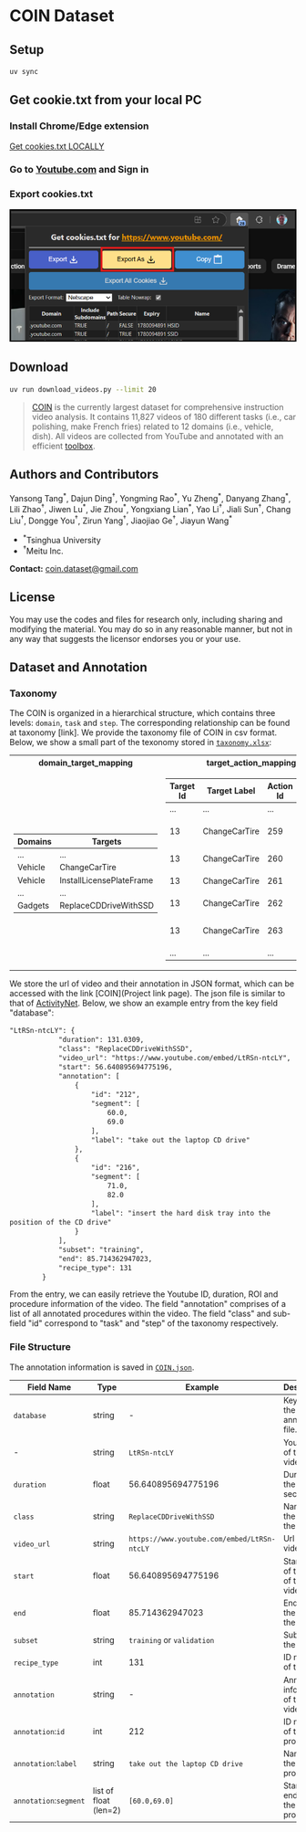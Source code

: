 # COIN Dataset

## Setup

```sh
uv sync
```

## Get cookie.txt from your local PC

### Install Chrome/Edge extension

[Get cookies.txt LOCALLY](https://chromewebstore.google.com/detail/get-cookiestxt-locally/cclelndahbckbenkjhflpdbgdldlbecc)

### Go to [Youtube.com](https://www.youtube.com/) and Sign in
### Export cookies.txt

![alt text](docs/image.png)

## Download

```sh
uv run download_videos.py --limit 20
```

> [COIN](https://coin-dataset.github.io/) is the currently largest dataset for comprehensive instruction video analysis. It contains 11,827 videos of 180 different tasks (i.e., car polishing, make French fries) related to 12 domains (i.e., vehicle, dish). All videos are collected from YouTube and annotated with an efficient [toolbox](https://github.com/coin-dataset/annotation-tool).


## Authors and Contributors
<p>
Yansong Tang<sup>*</sup>, Dajun Ding<sup>†</sup>, Yongming Rao<sup>*</sup>, Yu Zheng<sup>*</sup>, Danyang Zhang<sup>*</sup>, Lili Zhao<sup>†</sup>, Jiwen Lu<sup>*</sup>, Jie Zhou<sup>*</sup>, Yongxiang Lian<sup>*</sup>, Yao Li<sup>†</sup>, Jiali Sun<sup>†</sup>, Chang Liu<sup>†</sup>, Dongge You<sup>†</sup>, Zirun Yang<sup>†</sup>, Jiaojiao Ge<sup>†</sup>, Jiayun Wang<sup>*</sup>
</p>

- <sup>*</sup>Tsinghua University
- <sup>†</sup>Meitu Inc.

**Contact:** [coin.dataset@gmail.com](mailto:coin.dataset@gmail.com)

## License
You may use the codes and files for research only, including sharing and modifying the material. You may do so in any reasonable manner, but not in any way that suggests the licensor endorses you or your use.

## Dataset and Annotation

### Taxonomy

The COIN is organized in a hierarchical structure, which contains three levels: `domain`, `task` and `step`. The corresponding relationship can be found at taxonomy [link]. We provide the taxonomy file of COIN in csv format. Below, we show a small part of the texonomy stored in [`taxonomy.xlsx`](taxonomy.xlsx): 

<table>
<tr><th>domain_target_mapping </th><th>target_action_mapping</th></tr>
<tr><td><table></table>

| Domains             | Targets                      | 
| ------------------- | ---------------------------- |
| ...		      | ...			     |
| Vehicle             | ChangeCarTire		     |
| Vehicle	      | InstallLicensePlateFrame     |
| ...		      | ...			     |
| Gadgets	      | ReplaceCDDriveWithSSD	     |

</td><td>


| Target Id           | Target Label                 | Action Id             | Action Label  		|   
| ------------------- | ---------------------------- | --------------------- | ------------------------ |		
| ...		      | ...			     | ...		     | ...		  	|
| 13                  | ChangeCarTire		     | 259		     | unscrew the screw        |
| 13	              | ChangeCarTire                | 260		     | jack up the car		|
| 13		      | ChangeCarTire	             | 261		     | remove the tire          |
| 13	      	      | ChangeCarTire	 	     | 262		     | put on the tire          |
| 13	      	      | ChangeCarTire	     	     | 263		     | tighten the screws	|
| ...		      | ...			     | ...		     | ...			|

</td></tr> </table>

We store the url of video and their annotation in JSON format, which can be accessed with the link [COIN](Project link page). The json file is similar to that of [ActivityNet](http://activity-net.org/download.html). Below, we show an example entry from the key field "database":

```
"LtRSn-ntcLY": {
			"duration": 131.0309,
			"class": "ReplaceCDDriveWithSSD",
			"video_url": "https://www.youtube.com/embed/LtRSn-ntcLY",
			"start": 56.640895694775196,
			"annotation": [
				{
					"id": "212",
					"segment": [
						60.0,
						69.0
					],
					"label": "take out the laptop CD drive"
				},
				{
					"id": "216",
					"segment": [
						71.0,
						82.0
					],
					"label": "insert the hard disk tray into the position of the CD drive"
				}
			],
			"subset": "training",
			"end": 85.714362947023,
			"recipe_type": 131
		}
```
From the entry, we can easily retrieve the Youtube ID, duration, ROI and procedure information of the video. The field "annotation" comprises of a list of all annotated procedures within the video. The field "class" and sub-field "id" correspond to "task" and "step" of the taxonomy respectively.

### File Structure

The annotation information is saved in [`COIN.json`](COIN.json).

| Field Name          | Type                         | Example          | Description                                                                                                           |
| ------------------- | ---------------------------- | ---------------- | --------------------------------------------------------------------------------------------------------------------- |
| `database`          | string                          | -             | Key filed of the annotation file.                                                                                             |
| -                   | string                       | `LtRSn-ntcLY`         | Youtube ID of the video.                                                                                              |
| `duration`          | float                        | 56.640895694775196   | Duration of the video in seconds.                                                        |
| `class`             | string                       | `ReplaceCDDriveWithSSD`   | Name of the task in the video.                                                                           |
| `video_url`    | string                       | `https://www.youtube.com/embed/LtRSn-ntcLY`   | Url of the video.                                                                             |
| `start`       | float                          | 56.640895694775196          | Start time of the ROI of the video. |
| `end`        | float                          | 85.714362947023          | End time of the ROI of the video.  |
| `subset`    | string                       | `training` or `validation`           | Subset of the video.                                                                                                |
| `recipe_type`              | int                       | 131          | ID number of the task.                                                                                       |
| `annotation`              | string                       | -        | Annotation information of the video.                                                                                 |
| `annotation`:`id`        | int                          | 212              | ID number of the procedure.                                                                                |
| `annotation`:`label`       | string                          | `take out the laptop CD drive`             | Name of the procedure.                                                                                |
| `annotation`:`segment`         | list of float (len=2)   | `[60.0,69.0]`     | Start and end time of the procedure.                                                                          |

